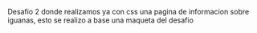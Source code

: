 Desafio 2 donde realizamos ya con css una pagina de informacion sobre iguanas, esto se realizo a base una maqueta del desafio

